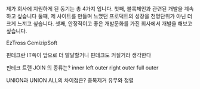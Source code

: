 제가 회사에 지원하게 된 동기는 총 4가지 입니다.
첫째, 블록체인과 관련된 개발을 계속 하고 싶습니다
둘째, 제 사이트를 만들며 느꼈던 프로덕트의 성장을 천명단위가 아닌 더 크게 느끼고 싶습니다.
셋째, 안정적이고 좋은 개발문화를 가진 회사에서 개발을 해보고 싶습니다.

EzTross
GemizipSoft

핀테크란
IT쪽이 앞으로 더 발달할거니 핀테크도 커질거라 생각한다

핀테크 트랜
JOIN 의 종류는?
inner
left outer
right outer
full outer 

UNION과 UNION ALL의 차이점은?
중복제거 유무와 정렬